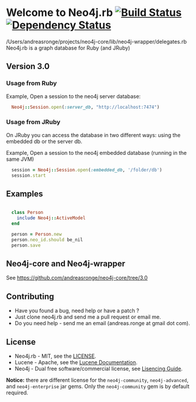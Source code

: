 # Welcome to Neo4j.rb [![Build Status](https://secure.travis-ci.org/andreasronge/neo4j.png?branch=master)](http://travis-ci.org/andreasronge/neo4j) [![Dependency Status](https://gemnasium.com/andreasronge/neo4j.png)](https://gemnasium.com/andreasronge/neo4j)
/Users/andreasronge/projects/neo4j-core/lib/neo4j-wrapper/delegates.rb
Neo4j.rb is a graph database for Ruby (and JRuby)

## Version 3.0

### Usage from Ruby

Example, Open a session to the neo4j server database:

```ruby
  Neo4j::Session.open(:server_db, "http://localhost:7474")
```

### Usage from JRuby

On JRuby you can access the database in two different ways: using the embedded db or the server db.

Example, Open a session to the neo4j embedded database (running in the same JVM)

```ruby
  session = Neo4j::Session.open(:embedded_db, '/folder/db')
  session.start
```

## Examples


```ruby

  class Person
    include Neo4j::ActiveModel
  end

  person = Person.new
  person.neo_id.should be_nil
  person.save

```



## Neo4j-core and Neo4j-wrapper

See https://github.com/andreasronge/neo4j-core/tree/3.0


## Contributing

* Have you found a bug, need help or have a patch ?
* Just clone neo4j.rb and send me a pull request or email me.
* Do you need help - send me an email (andreas.ronge at gmail dot com).

## License

* Neo4j.rb - MIT, see the [LICENSE](http://github.com/andreasronge/neo4j/tree/master/LICENSE).
* Lucene -  Apache, see the [Lucene Documentation](http://lucene.apache.org/java/docs/features.html).
* Neo4j - Dual free software/commercial license, see [Lisencing Guide](http://www.neo4j.org/learn/licensing).

**Notice:** there are different license for the `neo4j-community`, `neo4j-advanced`, and `neo4j-enterprise` jar gems. Only the `neo4j-community` gem is by default required.

